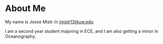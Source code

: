 # About Me
My name is Jesse Mistr
/n jmistr13@uw.edu

I am a second year student majoring in ECE,
and I am also getting a minor in Oceanography.
